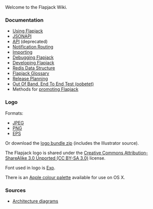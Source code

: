 Welcome to the Flapjack Wiki.

### Documentation

- [Using Flapjack](wiki/USING)
- [JSONAPI](wiki/JSONAPI)
- [API](wiki/API) (deprecated)
- [Notification Routing](wiki/Notification-Routing)
- [Importing](wiki/IMPORTING)
- [Debugging Flapjack](wiki/DEBUGGING)
- [Developing Flapjack](wiki/DEVELOPING)
- [Redis Data Structure](wiki/DATA_STRUCTURES)
- [Flapjack Glossary](wiki/GLOSSARY)
- [Release Planning](wiki/Release-Planning)
- [Out Of Band, End To End Test (oobetet)](wiki/oobetet)
- Methods for [promoting Flapjack](wiki/Promoting)

### Logo

Formats:

* [JPEG](https://raw.github.com/wiki/flpjck/flapjack/artwork/flapjack.jpg)
* [PNG](https://raw.github.com/wiki/flpjck/flapjack/artwork/flapjack.png)
* [EPS](https://raw.github.com/wiki/flpjck/flapjack/artwork/flapjack.eps)

Or download the
[logo bundle zip](https://raw.github.com/wiki/flpjck/flapjack/flapjack.zip)
(includes the Illustrator source).

The Flapjack logo is shared under the
[Creative Commons Attribution-ShareAlike 3.0 Unported (CC BY-SA 3.0)](http://creativecommons.org/licenses/by-sa/3.0/deed.en_US)
license.

Font used in logo is [Exo](http://www.google.com/fonts/specimen/Exo).

There is an [Apple colour palette](https://raw.github.com/wiki/flpjck/flapjack/artwork/Flapjack.clr) available for use on OS X.

### Sources

* [Architecture diagrams](https://raw.github.com/wiki/flpjck/flapjack/artwork/Flapjack%20Architecture.key)
